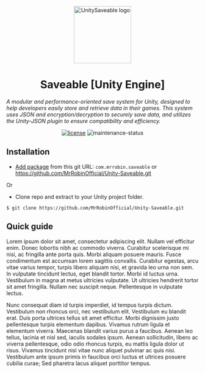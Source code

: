 <!-- markdownlint-disable-next-line -->
<p align="center">
  <a href="#" rel="noopener" target="_blank"><img width="150" src="Resources/UnitySaveable_128x128.png" alt="UnitySaveable logo"></a>
</p>

<h1 align="center">Saveable [Unity Engine]</h1>

*A modular and performance-oriented save system for Unity, designed to help developers easily store and retrieve data in their games. This system uses JSON and encryption/decryption to securely save data, and utilizes the Unity-JSON plugin to ensure compatibility and efficiency.*

<div align="center">
  
[![license](https://img.shields.io/badge/license-MIT-blue.svg)](https://github.com/mrrobinofficial/unity-Saveable/blob/HEAD/LICENSE.txt)
![maintenance-status](https://img.shields.io/badge/maintenance-experimental-blue.svg)

</div>

## Installation

* [Add package](https://docs.unity3d.com/Manual/upm-ui-giturl.html) from this git URL: ```com.mrrobin.saveable``` or https://github.com/MrRobinOfficial/Unity-Saveable.git

Or

* Clone repo and extract to your Unity project folder.
```
$ git clone https://github.com/MrRobinOfficial/Unity-Saveable.git
```

## Quick guide

Lorem ipsum dolor sit amet, consectetur adipiscing elit. Nullam vel efficitur enim. Donec lobortis nibh ac commodo viverra. Curabitur scelerisque mi nisi, ac fringilla ante porta quis. Morbi aliquam posuere mauris. Fusce condimentum est accumsan lorem sagittis convallis. Curabitur egestas, arcu vitae varius tempor, turpis libero aliquam nisi, et gravida leo urna non sem. In vulputate tincidunt lectus, eget blandit tortor. Morbi id luctus urna. Vestibulum in magna at metus ultricies vulputate. Ut ultricies hendrerit tortor sit amet fringilla. Nullam nec suscipit neque. Pellentesque in vulputate lectus.

Nunc consequat diam id turpis imperdiet, id tempus turpis dictum. Vestibulum non rhoncus orci, nec vestibulum elit. Vestibulum eu blandit erat. Duis porta ultrices tellus sit amet efficitur. Morbi dignissim justo pellentesque turpis elementum dapibus. Vivamus rutrum ligula et elementum viverra. Maecenas blandit varius purus a faucibus. Aenean leo tellus, lacinia et nisl sed, iaculis sodales ipsum. Aenean sollicitudin, libero ac viverra pellentesque, odio odio rhoncus turpis, eu mattis ligula dolor ut risus. Vivamus tincidunt nisl vitae nunc aliquet pulvinar ac quis nisi. Vestibulum ante ipsum primis in faucibus orci luctus et ultrices posuere cubilia curae; Sed pharetra lacus aliquet porttitor tempus.
